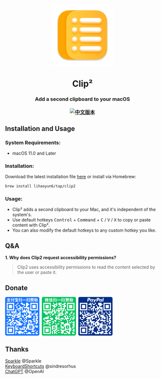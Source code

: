 # 
<p align="center">
<img src="./Clip2/Assets.xcassets/AppIcon.appiconset/icon_512x512.png" width="200" height="200" />
<h1 align="center">Clip²</h1>
<h3 align="center">Add a second clipboard to your macOS<br><br>
<a href="./README_zh.md"><img src="https://img.shields.io/badge/中文-README-green" height="24" alt="中文版本"/></a></h3> 
</p>

## Installation and Usage
### System Requirements:
- macOS 11.0 and Later  

### Installation:
Download the latest installation file [here](../../releases/latest) or install via Homebrew:  

```bash
brew install lihaoyun6/tap/clip2
```

### Usage: 
- Clip² adds a second clipboard to your Mac, and it's independent of the system's.  
- Use default hotkeys <kbd>Control</kbd> + <kbd>Command</kbd> + <kbd>C</kbd> / <kbd>V</kbd> / <kbd>X</kbd> to copy or paste content with Clip².  
- You can also modify the default hotkeys to any custom hotkey you like.   

## Q&A
**1. Why does Clip2 request accessibility permissions?**
> Clip2 uses accessibility permissions to read the content selected by the user or paste it.

## Donate
<img src="./img/donate.png" width="350"/>

## Thanks
[Sparkle](https://github.com/sparkle-project/Sparkle) @Sparkle  
[KeyboardShortcuts](https://github.com/sindresorhus/KeyboardShortcuts) @sindresorhus  
[ChatGPT](https://chat.openai.com) @OpenAI  
